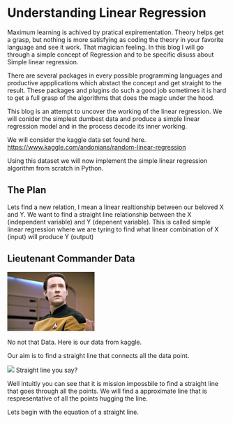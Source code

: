 # Understanding Linear Regression

Maximum learning is achived by pratical expirementation. Theory helps get a grasp, but nothing is more satisfying as coding the theory in your favorite language and see it work. That magician feeling. In this blog I will go through a simple concept of Regression and to be specific disuss about Simple linear regression. 

There are several packages in every possible programming languages and productive appplications which abstact the concept and get straight to the result. These packages and plugins do such a good job sometimes it is hard to get a full grasp of the algorithms that does the magic under the hood.

This blog is an attempt to uncover the working of the linear regression. We will conider the simplest dumbest data and produce a simple linear regression model and in the process decode its inner working.

We will consider the kaggle data set found here. 
https://www.kaggle.com/andonians/random-linear-regression

Using this dataset we will now implement the simple linear regression algorithm from scratch in Python.

## The Plan

Lets find a new relation, I mean a linear realtionship between our beloved X and Y. We want to find a straight line relationship between the X (independent variable) and Y (depenent variable). This is called simple linear regression where we are tyring to find what linear combination of X (input) will produce Y (output) 

## Lieutenant Commander Data

<img src="./images/star-trek-discovery-brent-spiner-data.jpg" width="200">

No not that Data. Here is our data from kaggle.

Our aim is to find a straight line that connects all the data point.

<img src="./images/star-trek-discovery-brent-spiner-data.gif" width="200">
Straight line you say?

Well intuitly you can see that it is mission impossbile to find a straight line that goes through all the points. We will find a approximate line that is respresentative of all the points hugging the line.

Lets begin with the equation of a straight line.
